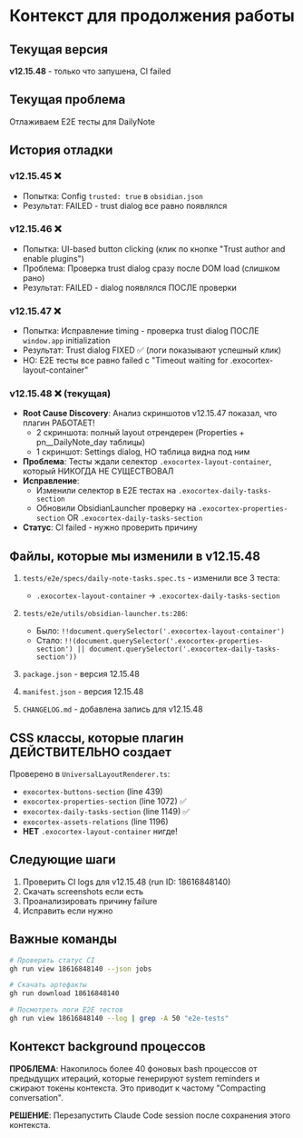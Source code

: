 # Контекст для продолжения работы

## Текущая версия
**v12.15.48** - только что запушена, CI failed

## Текущая проблема
Отлаживаем E2E тесты для DailyNote

## История отладки

### v12.15.45 ❌
- Попытка: Config `trusted: true` в `obsidian.json`
- Результат: FAILED - trust dialog все равно появлялся

### v12.15.46 ❌
- Попытка: UI-based button clicking (клик по кнопке "Trust author and enable plugins")
- Проблема: Проверка trust dialog сразу после DOM load (слишком рано)
- Результат: FAILED - dialog появлялся ПОСЛЕ проверки

### v12.15.47 ❌
- Попытка: Исправление timing - проверка trust dialog ПОСЛЕ `window.app` initialization
- Результат: Trust dialog FIXED ✅ (логи показывают успешный клик)
- НО: E2E тесты все равно failed с "Timeout waiting for .exocortex-layout-container"

### v12.15.48 ❌ (текущая)
- **Root Cause Discovery**: Анализ скриншотов v12.15.47 показал, что плагин РАБОТАЕТ!
  - 2 скриншота: полный layout отрендерен (Properties + pn__DailyNote_day таблицы)
  - 1 скриншот: Settings dialog, НО таблица видна под ним
- **Проблема**: Тесты ждали селектор `.exocortex-layout-container`, который НИКОГДА НЕ СУЩЕСТВОВАЛ
- **Исправление**:
  - Изменили селектор в E2E тестах на `.exocortex-daily-tasks-section`
  - Обновили ObsidianLauncher проверку на `.exocortex-properties-section` OR `.exocortex-daily-tasks-section`
- **Статус**: CI failed - нужно проверить причину

## Файлы, которые мы изменили в v12.15.48

1. `tests/e2e/specs/daily-note-tasks.spec.ts` - изменили все 3 теста:
   - `.exocortex-layout-container` → `.exocortex-daily-tasks-section`

2. `tests/e2e/utils/obsidian-launcher.ts:286`:
   - Было: `!!document.querySelector('.exocortex-layout-container')`
   - Стало: `!!(document.querySelector('.exocortex-properties-section') || document.querySelector('.exocortex-daily-tasks-section'))`

3. `package.json` - версия 12.15.48
4. `manifest.json` - версия 12.15.48
5. `CHANGELOG.md` - добавлена запись для v12.15.48

## CSS классы, которые плагин ДЕЙСТВИТЕЛЬНО создает

Проверено в `UniversalLayoutRenderer.ts`:
- `exocortex-buttons-section` (line 439)
- `exocortex-properties-section` (line 1072) ✅
- `exocortex-daily-tasks-section` (line 1149) ✅
- `exocortex-assets-relations` (line 1196)
- **НЕТ** `.exocortex-layout-container` нигде!

## Следующие шаги

1. Проверить CI logs для v12.15.48 (run ID: 18616848140)
2. Скачать screenshots если есть
3. Проанализировать причину failure
4. Исправить если нужно

## Важные команды

```bash
# Проверить статус CI
gh run view 18616848140 --json jobs

# Скачать артефакты
gh run download 18616848140

# Посмотреть логи E2E тестов
gh run view 18616848140 --log | grep -A 50 "e2e-tests"
```

## Контекст background процессов
**ПРОБЛЕМА**: Накопилось более 40 фоновых bash процессов от предыдущих итераций, которые генерируют system reminders и сжирают токены контекста. Это приводит к частому "Compacting conversation".

**РЕШЕНИЕ**: Перезапустить Claude Code session после сохранения этого контекста.
